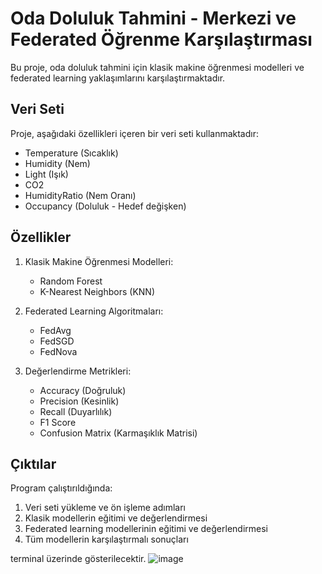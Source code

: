 # Oda Doluluk Tahmini - Merkezi ve Federated Öğrenme Karşılaştırması

Bu proje, oda doluluk tahmini için klasik makine öğrenmesi modelleri ve federated learning yaklaşımlarını karşılaştırmaktadır.

## Veri Seti

Proje, aşağıdaki özellikleri içeren bir veri seti kullanmaktadır:
- Temperature (Sıcaklık)
- Humidity (Nem)
- Light (Işık)
- CO2
- HumidityRatio (Nem Oranı)
- Occupancy (Doluluk - Hedef değişken)

## Özellikler

1. Klasik Makine Öğrenmesi Modelleri:
   - Random Forest
   - K-Nearest Neighbors (KNN)

2. Federated Learning Algoritmaları:
   - FedAvg
   - FedSGD
   - FedNova

3. Değerlendirme Metrikleri:
   - Accuracy (Doğruluk)
   - Precision (Kesinlik)
   - Recall (Duyarlılık)
   - F1 Score
   - Confusion Matrix (Karmaşıklık Matrisi)

## Çıktılar

Program çalıştırıldığında:
1. Veri seti yükleme ve ön işleme adımları
2. Klasik modellerin eğitimi ve değerlendirmesi
3. Federated learning modellerinin eğitimi ve değerlendirmesi
4. Tüm modellerin karşılaştırmalı sonuçları

terminal üzerinde gösterilecektir. 
![image](https://github.com/user-attachments/assets/a782463e-050a-4f3f-8ea9-cd380a2aea81)

